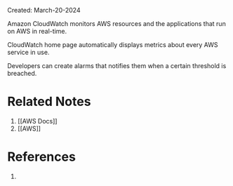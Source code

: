Created: March-20-2024

Amazon CloudWatch monitors AWS resources and the applications that run on AWS in real-time.

CloudWatch home page automatically displays metrics about every AWS service in use.

Developers can create alarms that notifies them when a certain threshold is breached.
# Related Notes

1. [[AWS Docs]]
2. [[AWS]]
# References

1. 